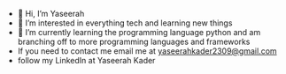 - 👋 Hi, I’m Yaseerah
- 👀 I’m interested in everything tech and learning new things
- 🌱 I’m currently learning the programming language python and am branching off to more programming languages and frameworks
-  If you need to contact me email me at yaseerahkader2309@gmail.com
-  follow my LinkedIn at Yaseerah Kader


<!---
Yaseerahk/Yaseerahk is a ✨ special ✨ repository because its `README.md` (this file) appears on your GitHub profile.
You can click the Preview link to take a look at your changes.
--->
